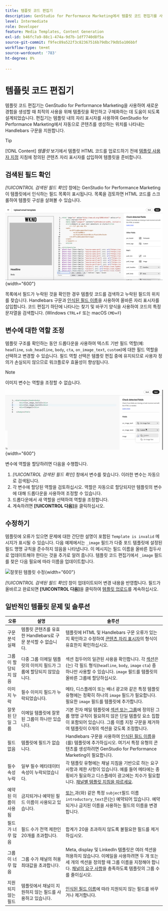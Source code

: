 ```yaml
---
title: 템플릿 코드 편집기
description: GenStudio for Performance Marketing에서 템플릿 코드 편집기를 사용하는 방법에 대해 알아봅니다.
level: Intermediate
role: Developer
feature: Media Templates, Content Generation
exl-id: b46fc7a9-88c1-474a-9d7b-1df7740d8f5a
source-git-commit: f9fec89a522f3c82367516b79dbc79db5a106bbf
workflow-type: tm+mt
source-wordcount: '783'
ht-degree: 0%

---
```


# 템플릿 코드 편집기

템플릿 코드 편집기는 GenStudio for Performance Marketing을 사용하여 새로운 경험을 생성할 때 최적의 사용을 위해 템플릿을 확인하고 구체화하는 데 도움이 되도록 설계되었습니다. 편집기는 템플릿 내의 자리 표시자를 사용하여 GenStudio for Performance Marketing에서 자동으로 콘텐츠를 생성하는 위치를 나타내는 Handlebars 구문을 지원합니다.

>[!TIP]
>
>[!DNL Content] _템플릿_ 보기에서 템플릿 HTML 코드를 업로드하기 전에 [템플릿 사용자 지정](customize-template.md) 지침에 정의된 콘텐츠 자리 표시자를 삽입하여 템플릿을 준비합니다.

## 검색된 필드 확인

_[!UICONTROL 검색된 필드 확인]_ 창에는 GenStudio for Performance Marketing이 템플릿에서 인식하는 필드 목록이 표시됩니다. 목록을 검토하면 HTML 코드를 스크롤하여 템플릿 구성을 살펴볼 수 있습니다.

![코드 편집기 보기](/help/assets/template-detected-fields.png "검색된 필드 확인"){width="600"}

목록에서 필드가 누락된 것을 확인한 경우 템플릿 코드를 검색하고 누락된 필드의 위치를 찾습니다. Handlebars 구문과 [인식된 필드 이름](/help/user-guide/content/customize-template.md#recognized-field-names)을 사용하여 올바른 자리 표시자를 삽입합니다. 코드 편집기 하단에 나타나는 찾기 및 바꾸기 양식을 사용하여 코드의 특정 문자열을 검색합니다. (Windows `CTRL`+`F` 또는 macOS `CMD`+`F`)

## 변수에 대한 역할 조정

템플릿 구조를 확인하는 동안 드롭다운을 사용하여 텍스트 기반 필드 역할(예: `headline`, `sub_headline`, `body`, `cta`, `on_image_text`, `custom`)에 대한 필드 역할을 선택하고 변경할 수 있습니다. 필드 역할 선택은 템플릿 편집 중에 유지되므로 사용자 정의가 손실되지 않으므로 워크플로우 효율성이 향상됩니다.

>[!NOTE]
>
>이미지 변수는 역할을 조정할 수 없습니다.

![다중 역할 필드 선택](/help/assets/multirole-dropdown-field.png "다중 역할 필드 선택"){width="600"}

변수에 역할을 할당하려면 다음을 수행합니다.

1. _[!UICONTROL 검색된 필드 확인]_ 창에서 변수를 찾습니다. 이러한 변수는 자동으로 검색됩니다.
2. 각 변수에 할당된 역할을 검토하십시오. 역할은 자동으로 할당되지만 템플릿의 변수에 대해 드롭다운을 사용하여 조정할 수 있습니다.
3. 드롭다운에서 새 역할을 선택하여 역할을 조정합니다.
4. 계속하려면 **[!UICONTROL 다음]**&#x200B;을 클릭하십시오.

## 수정하기

템플릿에 오류가 있으면 문제에 대한 간단한 설명이 포함된 `Template is invalid` 메시지가 표시될 수 있습니다. 다음 예제에서는 `_image` 필드가 다중 포드 템플릿에 설정된 필드 명명 규칙을 준수하지 않음을 나타냅니다. 이 메시지는 필드 이름을 올바른 접두사로 업데이트해야 한다는 것을 추가로 알려 줍니다. 템플릿 코드 편집기에서 `_image` 필드를 찾은 다음 필요에 따라 이름을 업데이트합니다.

![잘못된 템플릿 수정](/help/assets/animation/template-code-editor.gif){width="600"}

_[!UICONTROL 검색된 필드 확인]_ 창이 업데이트되어 변경 내용을 반영합니다. 필드가 올바르고 완료되면 **[!UICONTROL 다음]**&#x200B;을 클릭하여 [템플릿 업로드](/help/user-guide/content/use-templates.md#add-a-template)를 계속하십시오.

## 일반적인 템플릿 문제 및 솔루션

| **오류** | **설명** | **솔루션** |
|-----------------------------|---------------------------------------------------------------------------------|-----------------------------------------------------------------------------------------------|
| 구문 분석 실패 | 템플릿 콘텐츠를 유효한 Handlebars로 구문 분석할 수 없습니다. | 템플릿에 HTML 및 Handlebars 구문 오류가 있는지 확인하고 수정하여 [콘텐츠 자리 표시자](/help/user-guide/content/customize-template.md#content-placeholders)의 형식이 유효한지 확인하십시오. |
| 그룹이 할당되지 않음 | 다중 그룹 이메일 템플릿의 이미지 필드가 그룹에 할당되지 않았습니다. | 섹션 접두어의 일관된 사용을 확인합니다. 각 [섹션](/help/user-guide/content/customize-template.md#sections-or-groups)은(는) 각 필드 형식(`headline`, `body`, `image` `cta`) 중 하나만 사용할 수 있습니다. `image` 필드를 템플릿의 올바른 그룹에 할당하십시오. |
| 이미지 누락 | 필수 이미지 필드가 누락되었습니다. | 메타, 디스플레이 또는 배너 광고와 같은 특정 템플릿 유형에는 정확히 하나의 `image` 필드가 필요합니다. 필요한 `image` 필드를 템플릿에 추가합니다. |
| 잘못된 단일 그룹 | 이메일 템플릿에 잘못된 그룹이 하나만 있습니다. | 기본 전자 메일 템플릿에 [섹션 또는 그룹](/help/user-guide/content/customize-template.md#sections-or-groups)에 정의된 그룹 명명 규칙이 필요하지 않은 단일 템플릿 요소 집합이 포함되어 있습니다. 그룹 이름 지정 구문을 제거하여 템플릿이 0개의 섹션을 갖도록 조정합니다. |
| 필드 없음 | 템플릿에 필드가 없습니다. | Handlebars 구문을 사용하여 [인식된 필드 이름](/help/user-guide/content/customize-template.md#recognized-field-names)을(를) 템플릿에 추가하십시오. 여기서 특정 유형의 콘텐츠를 생성하려면 GenStudio for Performance Marketing이 필요합니다. |
| 필수 속성 누락 | 일부 필수 메타데이터 속성이 누락되었습니다. | 각 템플릿 유형에는 채널 지침을 기반으로 하는 요구 사항과 제한 사항이 있습니다. 예를 들어 메타에는 종횡비가 필요하고 디스플레이 광고에는 치수가 필요합니다. [채널별 템플릿 지침을 따르세요](/help/user-guide/content/best-practices-for-templates.md#follow-channel-specific-template-guidelines). |
| 예약된 이름이 사용됨 | 금지되거나 예약된 필드 이름이 사용되고 있습니다. | [ 또는 ](/help/user-guide/content/customize-template.md#recognized-field-names)과(와) 같은 특정 `subject`필드 이름`introductory_text`은(는) 예약되어 있습니다. 예약되거나 금지된 이름을 사용하는 필드의 이름을 변경합니다. |
| 필드가 너무 많음 | 필드 수가 전역 제한인 20개를 초과합니다. | 합계가 20을 초과하지 않도록 불필요한 필드를 제거하십시오. |
| 그룹이 너무 많음 | 그룹 수가 채널의 허용 최대값을 초과합니다. | Meta, display 및 LinkedIn 템플릿은 여러 섹션을 허용하지 않습니다. 이메일을 사용하려면 두 개 또는 세 개의 섹션을 정의할 때 그룹 이름을 지정해야 합니다. [채널의 요구 사항](/help/user-guide/content/best-practices-for-templates.md#follow-channel-specific-template-guidelines)을 충족하도록 템플릿의 그룹 수를 줄이십시오. |
| 지원되지 않는 필드 | 템플릿에서 채널이 지원하지 않는 필드를 사용하고 있습니다. | [인식된 필드 이름](/help/user-guide/content/customize-template.md#recognized-field-names)에 따라 지원되지 않는 필드를 바꾸거나 제거합니다. |
